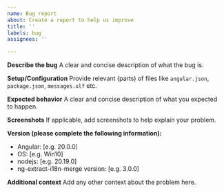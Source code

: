 ```yaml
---
name: Bug report
about: Create a report to help us improve
title: ''
labels: bug
assignees: ''

---
```


**Describe the bug**
A clear and concise description of what the bug is.

**Setup/Configuration**
Provide relevant (parts) of files like `angular.json`, `package.json`, `messages.xlf` etc.

**Expected behavior**
A clear and concise description of what you expected to happen.

**Screenshots**
If applicable, add screenshots to help explain your problem.

**Version (please complete the following information):**
 - Angular: [e.g. 20.0.0]
 - OS: [e.g. Win10]
 - nodejs: [e.g. 20.19.0]
 - ng-extract-i18n-merge version: [e.g. 3.0.0]

**Additional context**
Add any other context about the problem here.
